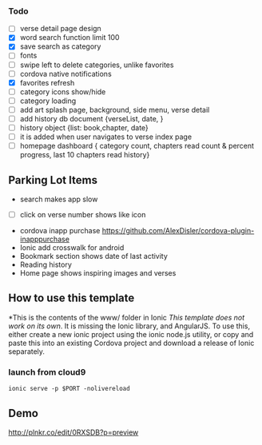 ### Todo
-[ ] verse detail page design
-[X] word search function limit 100
-[X] save search as category
-[ ] fonts
-[ ] swipe left to delete categories, unlike favorites
-[ ] cordova native notifications
-[X] favorites refresh
-[ ] category icons show/hide
-[ ] category loading 
-[ ] add art splash page, background, side menu, verse detail
-[ ] add history db document {verseList, date, }
-[ ] history object {list: book,chapter, date}
-[ ] it is added when user navigates to verse index page
-[ ] homepage dashboard
{ category count, chapters read count & percent progress, last 10 chapters read history}

## Parking Lot Items
 * search makes app slow
-[ ] click on verse number shows like icon
 * cordova inapp purchase https://github.com/AlexDisler/cordova-plugin-inapppurchase
 * Ionic add crosswalk for android
 * Bookmark section shows date of last activity
 * Reading history
 * Home page shows inspiring images and verses

## How to use this template
 *This is the contents of the www/ folder in Ionic
 *This template does not work on its own*. It is missing the Ionic library, and AngularJS.
To use this, either create a new ionic project using the ionic node.js utility, or copy and paste this into an existing Cordova project and download a release of Ionic separately.

### launch from cloud9
`ionic serve -p $PORT -nolivereload`

## Demo
http://plnkr.co/edit/0RXSDB?p=preview
